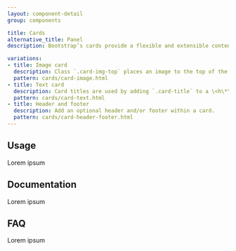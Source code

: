 ```yaml
---
layout: component-detail
group: components

title: Cards
alternative_title: Panel
description: Bootstrap’s cards provide a flexible and extensible content container with multiple variants and options.

variations:
- title: Image card
  description: Class `.card-img-top` places an image to the top of the card. With `.card-text`, text can be added to the card. Text within `.card-text` can also be styled with the standard HTML tags.
  pattern: cards/card-image.html
- title: Text card
  description: Card titles are used by adding `.card-title` to a \<h\*\> tag. In the same way, links are added and placed next to each other by adding `.card-link` to an \<a\> tag. Subtitles are used by adding a `.card-subtitle` to a \<h\*\> tag. If the `.card-title` and the `.card-subtitle` items are placed in a `.card-body` item, the card title and subtitle are aligned nicely.
  pattern: cards/card-text.html
- title: Header and footer
  description: Add an optional header and/or footer within a card.
  pattern: cards/card-header-footer.html
---
```


## Usage

Lorem ipsum

## Documentation

Lorem ipsum

## FAQ

Lorem ipsum

